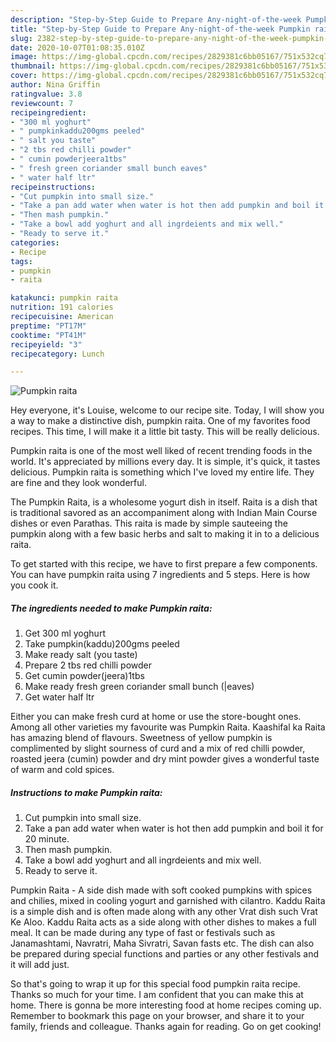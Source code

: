 ```yaml
---
description: "Step-by-Step Guide to Prepare Any-night-of-the-week Pumpkin raita"
title: "Step-by-Step Guide to Prepare Any-night-of-the-week Pumpkin raita"
slug: 2382-step-by-step-guide-to-prepare-any-night-of-the-week-pumpkin-raita
date: 2020-10-07T01:08:35.010Z
image: https://img-global.cpcdn.com/recipes/2829381c6bb05167/751x532cq70/pumpkin-raita-recipe-main-photo.jpg
thumbnail: https://img-global.cpcdn.com/recipes/2829381c6bb05167/751x532cq70/pumpkin-raita-recipe-main-photo.jpg
cover: https://img-global.cpcdn.com/recipes/2829381c6bb05167/751x532cq70/pumpkin-raita-recipe-main-photo.jpg
author: Nina Griffin
ratingvalue: 3.8
reviewcount: 7
recipeingredient:
- "300 ml yoghurt"
- " pumpkinkaddu200gms peeled"
- " salt you taste"
- "2 tbs red chilli powder"
- " cumin powderjeera1tbs"
- " fresh green coriander small bunch eaves"
- " water half ltr"
recipeinstructions:
- "Cut pumpkin into small size."
- "Take a pan add water when water is hot then add pumpkin and boil it for 20 minute."
- "Then mash pumpkin."
- "Take a bowl add yoghurt and all ingrdeients and mix well."
- "Ready to serve it."
categories:
- Recipe
tags:
- pumpkin
- raita

katakunci: pumpkin raita 
nutrition: 191 calories
recipecuisine: American
preptime: "PT17M"
cooktime: "PT41M"
recipeyield: "3"
recipecategory: Lunch

---
```



![Pumpkin raita](https://img-global.cpcdn.com/recipes/2829381c6bb05167/751x532cq70/pumpkin-raita-recipe-main-photo.jpg)

Hey everyone, it's Louise, welcome to our recipe site. Today, I will show you a way to make a distinctive dish, pumpkin raita. One of my favorites food recipes. This time, I will make it a little bit tasty. This will be really delicious.

Pumpkin raita is one of the most well liked of recent trending foods in the world. It's appreciated by millions every day. It is simple, it's quick, it tastes delicious. Pumpkin raita is something which I've loved my entire life. They are fine and they look wonderful.

The Pumpkin Raita, is a wholesome yogurt dish in itself. Raita is a dish that is traditional savored as an accompaniment along with Indian Main Course dishes or even Parathas. This raita is made by simple sauteeing the pumpkin along with a few basic herbs and salt to making it in to a delicious raita.


To get started with this recipe, we have to first prepare a few components. You can have pumpkin raita using 7 ingredients and 5 steps. Here is how you cook it.

<!--inarticleads1-->

##### The ingredients needed to make Pumpkin raita:

1. Get 300 ml yoghurt
1. Take  pumpkin(kaddu)200gms peeled
1. Make ready  salt (you taste)
1. Prepare 2 tbs red chilli powder
1. Get  cumin powder(jeera)1tbs
1. Make ready  fresh green coriander small bunch (|eaves)
1. Get  water half ltr


Either you can make fresh curd at home or use the store-bought ones. Among all other varieties my favourite was Pumpkin Raita. Kaashifal ka Raita has amazing blend of flavours. Sweetness of yellow pumpkin is complimented by slight sourness of curd and a mix of red chilli powder, roasted jeera (cumin) powder and dry mint powder gives a wonderful taste of warm and cold spices. 

<!--inarticleads2-->

##### Instructions to make Pumpkin raita:

1. Cut pumpkin into small size.
1. Take a pan add water when water is hot then add pumpkin and boil it for 20 minute.
1. Then mash pumpkin.
1. Take a bowl add yoghurt and all ingrdeients and mix well.
1. Ready to serve it.


Pumpkin Raita - A side dish made with soft cooked pumpkins with spices and chilies, mixed in cooling yogurt and garnished with cilantro. Kaddu Raita is a simple dish and is often made along with any other Vrat dish such Vrat Ke Aloo. Kaddu Raita acts as a side along with other dishes to makes a full meal. It can be made during any type of fast or festivals such as Janamashtami, Navratri, Maha Sivratri, Savan fasts etc. The dish can also be prepared during special functions and parties or any other festivals and it will add just. 

So that's going to wrap it up for this special food pumpkin raita recipe. Thanks so much for your time. I am confident that you can make this at home. There is gonna be more interesting food at home recipes coming up. Remember to bookmark this page on your browser, and share it to your family, friends and colleague. Thanks again for reading. Go on get cooking!
